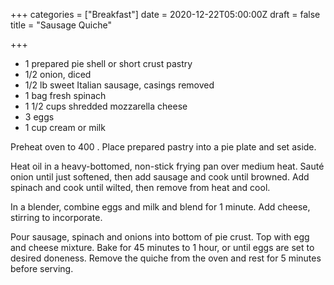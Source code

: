 +++
categories = ["Breakfast"]
date = 2020-12-22T05:00:00Z
draft = false
title = "Sausage Quiche"

+++
* 1 prepared pie shell or short crust pastry
* 1/2 onion, diced
* 1/2 lb sweet Italian sausage, casings removed
* 1 bag fresh spinach
* 1 1/2 cups shredded mozzarella cheese
* 3 eggs
* 1 cup cream or milk

Preheat oven to 400 . Place prepared pastry into a pie plate and set aside. 

Heat oil in a heavy-bottomed, non-stick frying pan over medium heat. Sauté onion until just softened, then add sausage and cook until browned. Add spinach and cook until wilted, then remove from heat and cool. 

In a blender, combine eggs and milk and blend for 1 minute. Add cheese, stirring to incorporate.

Pour sausage, spinach and onions into bottom of pie crust. Top with egg and cheese mixture. Bake for 45 minutes to 1 hour, or until eggs are set to desired doneness. Remove the quiche from the oven and rest for 5 minutes before serving.